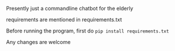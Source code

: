 Presently just a commandline chatbot for the elderly

requirements are mentioned in requirements.txt 

Before running the program, first do `pip install requirements.txt`

Any changes are welcome
